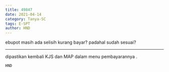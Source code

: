 ```yaml
---
title: 49847
date: 2021-04-14
category: Tanya-SC
tags: E-SPT
author: HND
---
```


ebupot masih ada selisih kurang bayar? padahal sudah sesuai?

---

dipastikan kembali KJS dan MAP dalam menu pembayarannya .

`HND`
